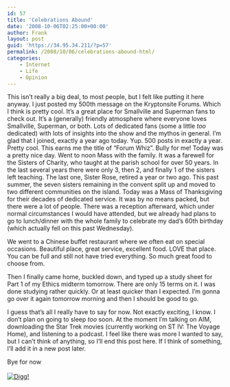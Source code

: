 ```yaml
---
id: 57
title: 'Celebrations Abound'
date: '2008-10-06T02:25:00+00:00'
author: Frank
layout: post
guid: 'https://34.95.34.211/?p=57'
permalink: /2008/10/06/celebrations-abound-html/
categories:
    - Internet
    - Life
    - Opinion
---
```


<div src="v5">This isn’t really a big deal, to most people, but I felt like putting it here anyway. I just posted my 500th message on the Kryptonsite Forums. Which I think is pretty cool. It’s a great place for Smallville and Superman fans to check out. It’s a (generally) friendly atmosphere where everyone loves Smallville, Superman, or both. Lots of dedicated fans (some a little <span style="font-style: italic;">too</span> dedicated) with lots of insights into the show and the mythos in general. I’m glad that I joined, exactly a year ago today. Yup. 500 posts in exactly a year. Pretty cool. This earns me the title of “Forum Whiz”. Bully for me! Today was a pretty nice day. Went to noon Mass with the family. It was a farewell for the Sisters of Charity, who taught at the parish school for over 50 years. In the last several years there were only 3, then 2, and finally 1 of the sisters left teaching. The last one, Sister Rose, retired a year or two ago. This past summer, the seven sisters remaining in the convent split up and moved to two different communities on the island. Today was a Mass of Thanksgiving for their decades of dedicated service. It was by no means packed, but there were a lot of people. There was a reception afterward, which under normal circumstances I would have attended, but we already had plans to go to lunch/dinner with the whole family to celebrate my dad’s 60th birthday (which actually fell on this past Wednesday).

We went to a Chinese buffet restaurant where we often eat on special occasions. Beautiful place, great service, excellent food. LOVE that place. You can be full and still not have tried everything. So much great food to choose from.

Then I finally came home, buckled down, and typed up a study sheet for Part 1 of my Ethics midterm tomorrow. There are only 15 terms on it. I was done studying rather quickly. Or at least quicker than I expected. I’m gonna go over it again tomorrow morning and then I should be good to go.

I guess that’s all I really have to say for now. Not exactly exciting, I know. I don’t plan on going to sleep <span style="font-style: italic;">too</span> soon. At the moment I’m talking on AIM, downloading the Star Trek movies (currently working on ST IV: The Voyage Home), and listening to a podcast. I feel like there was more I wanted to say, but I can’t think of anything, so I’ll end this post here. If I think of something, I’ll add it in a new post later.

Bye for now  
[  
![Digg!](http://digg.com/img/badges/100x20-digg-button.gif)  ](http://digg.com/)

</div>